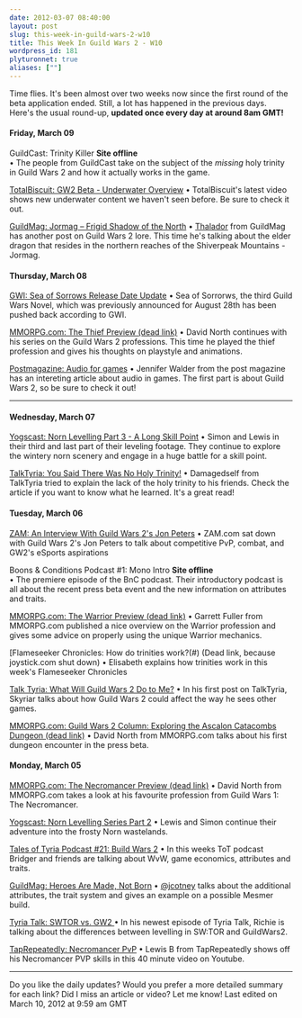 ```yaml
---
date: 2012-03-07 08:40:00
layout: post
slug: this-week-in-guild-wars-2-w10
title: This Week In Guild Wars 2 - W10
wordpress_id: 181
plyturonnet: true
aliases: [""]
---
```


Time flies. It's been almost over two weeks now since the first round of the beta application ended. Still, a lot has happened in the previous days. Here's the usual round-up, **updated once every day at around 8am GMT!** 


#### Friday, March 09


GuildCast: Trinity Killer **Site offline**  
• The people from GuildCast take on the subject of the _missing_ holy trinity in Guild Wars 2 and how it actually works in the game.

[TotalBiscuit: GW2 Beta - Underwater Overview](http://www.youtube.com/watch?v=KtohZlY8CbA)
• TotalBiscuit's latest video shows new underwater content we haven't seen before. Be sure to check it out.

[GuildMag: Jormag – Frigid Shadow of the North](http://www.guildmag.com/jormag-frigid-shadow-of-the-north)
• [Thalador](http://www.guildmag.com/author/thalador-doomspeaker) from GuildMag has another post on Guild Wars 2 lore. This time he's talking about the elder dragon that resides in the northern reaches of the Shiverpeak Mountains - Jormag.


#### Thursday, March 08


[GWI: Sea of Sorrows Release Date Update](http://web.archive.org/web/20140905080441/http://www.guildwarsinsider.com/sea-sorrows-release-date-update/)
• Sea of Sorrorws, the third Guild Wars Novel, which was previously announced for August 28th has been pushed back according to GWI.

[MMORPG.com: The Thief Preview (dead link)](#)
• David North continues with his series on the Guild Wars 2 professions. This time he played the thief profession and gives his thoughts on playstyle and animations.

[Postmagazine: Audio for games](http://digital.copcomm.com/i/57245/47)
• Jennifer Walder from the post magazine has an intereting article about audio in games. The first part is about Guild Wars 2, so be sure to check it out!

<!--![](http://plyturon.net/wp-content/uploads/2012/03/blog_article_banner9.png)-->

----

#### Wednesday, March 07


[Yogscast: Norn Levelling Part 3 - A Long Skill Point](http://www.youtube.com/watch?v=FFjaIWcr4dA)
• Simon and Lewis in their third and last part of their leveling footage. They continue to explore the wintery norn scenery and engage in a huge battle for a skill point.

[TalkTyria: You Said There Was No Holy Trinity!](http://www.talktyria.net/2012/03/07/soft-holy-trinity-guild-wars-2/)
• Damagedself from TalkTyria tried to explain the lack of the holy trinity to his friends. Check the article if you want to know what he learned. It's a great read!


#### Tuesday, March 06


[ZAM: An Interview With Guild Wars 2's Jon Peters](http://legacy.zam.com/story.html?story=29213)
• ZAM.com sat down with Guild Wars 2's Jon Peters to talk about competitive PvP, combat, and GW2's eSports aspirations

Boons & Conditions Podcast #1: Mono Intro **Site offline**  
• The premiere episode of the BnC podcast. Their introductory podcast is all about the recent press beta event and the new information on attributes and traits.

[MMORPG.com: The Warrior Preview (dead link)](#)
• Garrett Fuller from MMORPG.com published a nice overview on the Warrior profession and gives some advice on properly using the unique Warrior mechanics.

[Flameseeker Chronicles: How do trinities work?(#) (Dead link, because
joystick.com shut down)
• Elisabeth explains how trinities work in this week's Flameseeker Chronicles

[Talk Tyria: What Will Guild Wars 2 Do to Me?](http://www.talktyria.net/2012/03/06/what-will-guild-wars-2-do-to-me/)
• In his first post on TalkTyria, Skyriar talks about how Guild Wars 2 could affect the way he sees other games.

[MMORPG.com: Guild Wars 2 Column: Exploring the Ascalon Catacombs Dungeon (dead
link)](#)
• David North from MMORPG.com talks about his first dungeon encounter in the press beta.


#### Monday, March 05


[MMORPG.com: The Necromancer Preview (dead link)](#)
• David North from MMORPG.com takes a look at his favourite profession from Guild Wars 1: The Necromancer.

[Yogscast: Norn Levelling Series Part 2](http://www.youtube.com/watch?v=IMmtrJk1a0M)
• Lewis and Simon continue their adventure into the frosty Norn wastelands.

[Tales of Tyria Podcast #21: Build Wars 2](http://www.youtube.com/watch?v=cqEm2ilVkPQ)
• In this weeks ToT podcast Bridger and friends are talking about WvW, game economics, attributes and traits.

[GuildMag: Heroes Are Made, Not Born](http://www.guildmag.com/heroes-are-made-not-born)
• [@jcotney](http://twitter.com/jcotney) talks about the additional attributes, the trait system and gives an example on a possible Mesmer build.

[Tyria Talk: SWTOR vs. GW2 ](http://www.youtube.com/watch?v=ddz0uJYwjaI)
• In his newest episode of Tyria Talk, Richie is talking about the differences between levelling in SW:TOR and GuildWars2.

[TapRepeatedly: Necromancer PvP](http://www.youtube.com/watch?v=P0ay5np0078)
• Lewis B from TapRepeatedly shows off his Necromancer PVP skills in this 40 minute video on Youtube.



* * *

Do you like the daily updates? Would you prefer a more detailed summary for each link? Did I miss an article or video? Let me know!
Last edited on March 10, 2012 at 9:59 am GMT
